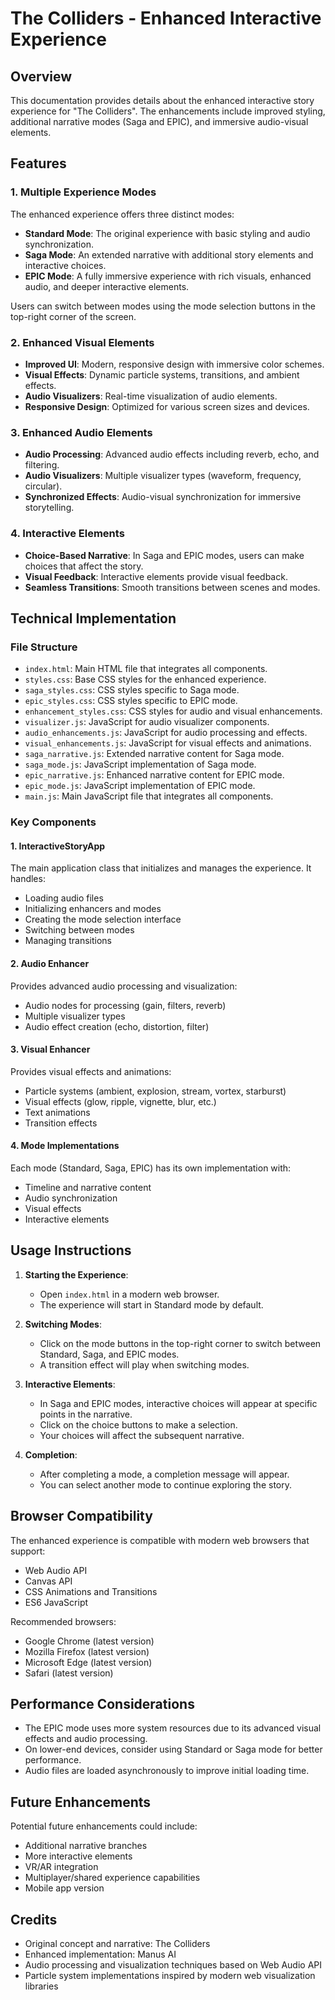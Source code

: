 # The Colliders - Enhanced Interactive Experience

## Overview

This documentation provides details about the enhanced interactive story experience for "The Colliders". The enhancements include improved styling, additional narrative modes (Saga and EPIC), and immersive audio-visual elements.

## Features

### 1. Multiple Experience Modes

The enhanced experience offers three distinct modes:

- **Standard Mode**: The original experience with basic styling and audio synchronization.
- **Saga Mode**: An extended narrative with additional story elements and interactive choices.
- **EPIC Mode**: A fully immersive experience with rich visuals, enhanced audio, and deeper interactive elements.

Users can switch between modes using the mode selection buttons in the top-right corner of the screen.

### 2. Enhanced Visual Elements

- **Improved UI**: Modern, responsive design with immersive color schemes.
- **Visual Effects**: Dynamic particle systems, transitions, and ambient effects.
- **Audio Visualizers**: Real-time visualization of audio elements.
- **Responsive Design**: Optimized for various screen sizes and devices.

### 3. Enhanced Audio Elements

- **Audio Processing**: Advanced audio effects including reverb, echo, and filtering.
- **Audio Visualizers**: Multiple visualizer types (waveform, frequency, circular).
- **Synchronized Effects**: Audio-visual synchronization for immersive storytelling.

### 4. Interactive Elements

- **Choice-Based Narrative**: In Saga and EPIC modes, users can make choices that affect the story.
- **Visual Feedback**: Interactive elements provide visual feedback.
- **Seamless Transitions**: Smooth transitions between scenes and modes.

## Technical Implementation

### File Structure

- `index.html`: Main HTML file that integrates all components.
- `styles.css`: Base CSS styles for the enhanced experience.
- `saga_styles.css`: CSS styles specific to Saga mode.
- `epic_styles.css`: CSS styles specific to EPIC mode.
- `enhancement_styles.css`: CSS styles for audio and visual enhancements.
- `visualizer.js`: JavaScript for audio visualizer components.
- `audio_enhancements.js`: JavaScript for audio processing and effects.
- `visual_enhancements.js`: JavaScript for visual effects and animations.
- `saga_narrative.js`: Extended narrative content for Saga mode.
- `saga_mode.js`: JavaScript implementation of Saga mode.
- `epic_narrative.js`: Enhanced narrative content for EPIC mode.
- `epic_mode.js`: JavaScript implementation of EPIC mode.
- `main.js`: Main JavaScript file that integrates all components.

### Key Components

#### 1. InteractiveStoryApp

The main application class that initializes and manages the experience. It handles:

- Loading audio files
- Initializing enhancers and modes
- Creating the mode selection interface
- Switching between modes
- Managing transitions

#### 2. Audio Enhancer

Provides advanced audio processing and visualization:

- Audio nodes for processing (gain, filters, reverb)
- Multiple visualizer types
- Audio effect creation (echo, distortion, filter)

#### 3. Visual Enhancer

Provides visual effects and animations:

- Particle systems (ambient, explosion, stream, vortex, starburst)
- Visual effects (glow, ripple, vignette, blur, etc.)
- Text animations
- Transition effects

#### 4. Mode Implementations

Each mode (Standard, Saga, EPIC) has its own implementation with:

- Timeline and narrative content
- Audio synchronization
- Visual effects
- Interactive elements

## Usage Instructions

1. **Starting the Experience**:
   - Open `index.html` in a modern web browser.
   - The experience will start in Standard mode by default.

2. **Switching Modes**:
   - Click on the mode buttons in the top-right corner to switch between Standard, Saga, and EPIC modes.
   - A transition effect will play when switching modes.

3. **Interactive Elements**:
   - In Saga and EPIC modes, interactive choices will appear at specific points in the narrative.
   - Click on the choice buttons to make a selection.
   - Your choices will affect the subsequent narrative.

4. **Completion**:
   - After completing a mode, a completion message will appear.
   - You can select another mode to continue exploring the story.

## Browser Compatibility

The enhanced experience is compatible with modern web browsers that support:

- Web Audio API
- Canvas API
- CSS Animations and Transitions
- ES6 JavaScript

Recommended browsers:
- Google Chrome (latest version)
- Mozilla Firefox (latest version)
- Microsoft Edge (latest version)
- Safari (latest version)

## Performance Considerations

- The EPIC mode uses more system resources due to its advanced visual effects and audio processing.
- On lower-end devices, consider using Standard or Saga mode for better performance.
- Audio files are loaded asynchronously to improve initial loading time.

## Future Enhancements

Potential future enhancements could include:

- Additional narrative branches
- More interactive elements
- VR/AR integration
- Multiplayer/shared experience capabilities
- Mobile app version

## Credits

- Original concept and narrative: The Colliders
- Enhanced implementation: Manus AI
- Audio processing and visualization techniques based on Web Audio API
- Particle system implementations inspired by modern web visualization libraries

